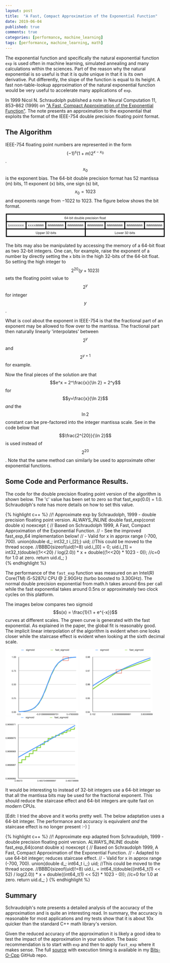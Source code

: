 ```yaml
---
layout: post
title:  "A Fast, Compact Approximation of the Exponential Function"
date: 2019-06-04
published: true
comments: true
categories: [performance, machine_learning]
tags: [performance, machine_learning, math]
---
```


The exponential function and specifically the natural exponential function `exp` is used often in machine learning, simulated annealing and many calculations within the sciences. Part of the reason why the natural exponential is so useful is that it is quite unique in that it is its own derivative. Put differently, the slope of the function is equal to its height. A fast non-table-lookup approximation of the natural exponential function would be very useful to accelerate many applications of `exp`.

<script src='https://cdnjs.cloudflare.com/ajax/libs/mathjax/2.7.5/latest.js?config=TeX-MML-AM_CHTML' async></script>

In 1999 Nicol N. Schraudolph published a note in Neural Computation 11, 853–862 (1999) on ["A Fast, Compact Approximation of the Exponential Function"](http://citeseerx.ist.psu.edu/viewdoc/download?doi=10.1.1.9.4508&rep=rep1&type=pdf). The note presents an approximation to the exponential that exploits the format of the IEEE-754 double precision floating point format.

## The Algorithm
IEEE-754 floating point numbers are represented in the form $$(-1)^s (1 + m) 2^{x-x_0}$$. $$x_0$$ is the exponent bias. The 64-bit double precision format has 52 mantissa (m) bits, 11 exponent (x) bits, one sign (s) bit, $$x_0=1023$$ and exponents range from −1022 to 1023. The figure below shows the bit format.

<img src="/assets/images/64_bit_float.png" width="600" />

The bits may also be manipulated by accessing the memory of a 64-bit float as two 32-bit integers. One can, for example, raise the exponent of a number by directly setting the `x` bits in the high 32-bits of the 64-bit float. So setting the high integer to $$2^{20} (y + 1023)$$ sets the floating point value to $$2^y$$ for integer $$y$$.

What is cool about the exponent in IEEE-754 is that the fractional part of an exponent may be allowed to flow over to the mantissa. The fractional part then naturally linearly 'interpolates' between $$2^y$$ and $$2^{y+1}$$ for example. 

Now the final pieces of the solution are that $$e^x = 2^\frac{x}{\ln 2} = 2^y$$ for $$y=\frac{x}{\ln 2}$$ _and_ the $$\ln 2$$ constant can be pre-factored into the integer mantissa scale. See in the code below that $$\frac{2^{20}}{\ln 2}$$ is used instead of $$2^{20}$$. Note that the same method can similarly be used to approximate other exponential functions.

## Some Code and Performance Results.
The code for the double precision floating point version of the algorithm is shown below. The 'c' value has been set to zero so that fast_exp(0.0) = 1.0. Schraudolph's note has more details on how to set this value.

{% highlight c++ %}
    //! Approximate exp by Schraudolph, 1999 - double precision floating point version.
    ALWAYS_INLINE double fast_exp(const double x) noexcept {
        // Based on Schraudolph 1999, A Fast, Compact Approximation of the Exponential Function.
        // - See the improved fast_exp_64 implementation below!
        // - Valid for x in approx range (-700, 700).
        union{double d_; int32_t i_[2];} uid; //This could be moved to the thread scope.
        //BBBD(sizeof(uid)!=8)
        uid.i_[0] = 0;
        uid.i_[1] = int32_t(double((1<<20) / log(2.0)) * x + double((1<<20) * 1023 - 0)); //c=0 for 1.0 at zero.
        return uid.d_;
    }    
{% endhighlight %}

<!-- Intel(R) Core(TM) i5-5287U CPU @ 2.90GHz (turbo boosted to 3.30GHz)-->
<!-- exp_perf = 5.99225e-09 s/call -->
<!-- fast_exp_perf = 4.80012e-10 s/call --> 
The performance of the `fast_exp` function was measured on an Intel(R) Core(TM) i5-5287U CPU @ 2.90GHz (turbo boosted to 3.30GHz). The normal double precision exponential from math.h takes around 6ns per call while the fast exponential takes around 0.5ns or approximately two clock cycles on this platform.

The images below compares two sigmoid $$s(x) = \frac{1}{1 + e^{-x}}$$ curves at different scales. The green curve is generated with the fast exponential. As explained in the paper, the global fit is reasonably good. The implicit linear interpolation of the algorithm is evident when one looks closer while the staircase effect is evident when looking at the sixth decimal scale.

<img src="/assets/images/fast_sigmoid_global_fit.png" width="230" />
<img src="/assets/images/fast_sigmoid_lin_interpol.png" width="230" />
<img src="/assets/images/fast_sigmoid_staircase.png" width="230" />

<!-- See https://twitter.com/bernardt_d/status/1010176425884901377 -->

It would be interesting to instead of 32-bit integers use a 64-bit integer so that all the mantissa bits may be used for the fractional exponent. This should reduce the staircase effect and 64-bit integers are quite fast on modern CPUs.

[Edit: I tried the above and it works pretty well. The below adaptation uses a 64-bit integer. The performance and accuracy is equivalent _and_ the staircase effect is no longer present :-) ]

{% highlight c++ %}
    //! Approximate exp adapted from Schraudolph, 1999 - double precision floating point version.
    ALWAYS_INLINE double fast_exp_64(const double x) noexcept {
        // Based on Schraudolph 1999, A Fast, Compact Approximation of the Exponential Function.
        // - Adapted to use 64-bit integer; reduces staircase effect.
        // - Valid for x in approx range (-700, 700).
        union{double d_; int64_t i_;} uid; //This could be moved to the thread scope.
        //BBBD(sizeof(uid)!=8)
        uid.i_ = int64_t(double((int64_t(1) << 52) / log(2.0)) * x + double((int64_t(1) << 52) * 1023 - 0)); //c=0 for 1.0 at zero.
        return uid.d_;
    }
{% endhighlight %}

## Summary
Schraudolph's note presents a detailed analysis of the accuracy of the approximation and is quite an interesting read. In summary, the accuracy is reasonable for most applications and my tests show that it is about 10x quicker than the standard C++ math library's version.

Given the reduced accuracy of the approximation it is likely a good idea to test the impact of the approximation in your solution. The basic recommendation is to start with `exp` and then to apply `fast_exp` where it makes sense. The full [source](https://github.com/bduvenhage/Bits-O-Cpp/tree/master/math) with execution timing
is available in my [Bits-O-Cpp](https://github.com/bduvenhage/Bits-O-Cpp) GitHub repo.
